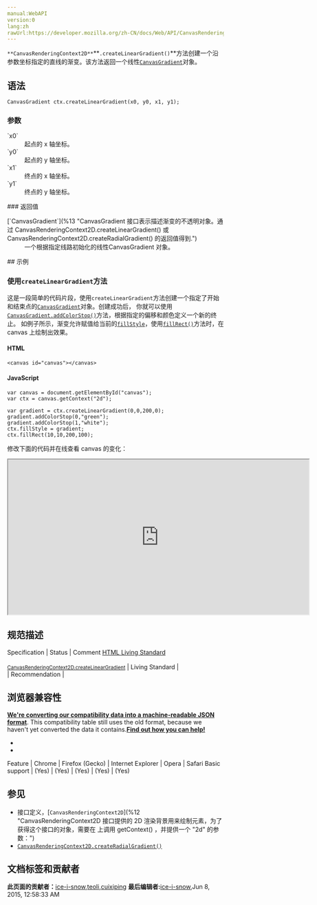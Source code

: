 ```yaml
---
manual:WebAPI
version:0
lang:zh
rawUrl:https://developer.mozilla.org/zh-CN/docs/Web/API/CanvasRenderingContext2D/createLinearGradient
---
```






`**CanvasRenderingContext2D**`**`.createLinearGradient()`**方法创建一个沿参数坐标指定的直线的渐变。该方法返回一个线性[`CanvasGradient`](%13 "CanvasGradient 接口表示描述渐变的不透明对象。通过 CanvasRenderingContext2D.createLinearGradient() 或 CanvasRenderingContext2D.createRadialGradient() 的返回值得到.")对象。


## 语法<a name="语法"></a>

```
CanvasGradient ctx.createLinearGradient(x0, y0, x1, y1);

```

### 参数<a name="参数"></a>
<dl><dt id=''>`x0`</dt><dd>起点的 x 轴坐标。</dd><dt id=''>`y0`</dt><dd>起点的 y 轴坐标。</dd><dt id=''>`x1`</dt><dd>终点的 x 轴坐标。</dd><dt id=''>`y1`</dt><dd>终点的 y 轴坐标。</dd></dl>
### 返回值<a name="返回值"></a>
<dl><dt id=''>[`CanvasGradient`](%13 "CanvasGradient 接口表示描述渐变的不透明对象。通过 CanvasRenderingContext2D.createLinearGradient() 或 CanvasRenderingContext2D.createRadialGradient() 的返回值得到.")</dt><dd>一个根据指定线路初始化的线性CanvasGradient 对象。</dd></dl>
## 示例<a name="示例"></a>

### 使用`createLinearGradient`方法<a name="使用_createLinearGradient_方法"></a>


这是一段简单的代码片段，使用`createLinearGradient`方法创建一个指定了开始和结束点的[`CanvasGradient`](%13 "CanvasGradient 接口表示描述渐变的不透明对象。通过 CanvasRenderingContext2D.createLinearGradient() 或 CanvasRenderingContext2D.createRadialGradient() 的返回值得到.")对象。创建成功后， 你就可以使用[`CanvasGradient.addColorStop()`](%248 "CanvasGradient.addColorStop() 方法添加一个由偏移值和颜色值指定的断点到渐变。如果偏移值不在0到1之间，将抛出INDEX_SIZE_ERR错误，如果颜色值不能被解析为有效的CSS颜色值 <color>，将抛出SYNTAX_ERR错误。")方法，根据指定的偏移和颜色定义一个新的终止。 如例子所示，渐变允许赋值给当前的[`fillStyle`](%234 "CanvasRenderingContext2D.fillStyle 是Canvas 2D API 使用内部方式描述颜色和样式的属性。默认值是 #000 （黑色）。")，使用[`fillRect()`](%10 "CanvasRenderingContext2D.fillRect() 是Canvas 2D API 绘制填充矩形的方法。矩形的起点在 (x, y) 位置，矩形的尺寸是 width 和 height ，fillStyle 属性决定矩形的样式。")方法时，在 canvas 上绘制出效果。


#### HTML<a name="HTML"></a>

```
<canvas id="canvas"></canvas>
```

#### JavaScript<a name="JavaScript"></a>

```
var canvas = document.getElementById("canvas");
var ctx = canvas.getContext("2d");

var gradient = ctx.createLinearGradient(0,0,200,0);
gradient.addColorStop(0,"green");
gradient.addColorStop(1,"white");
ctx.fillStyle = gradient;
ctx.fillRect(10,10,200,100); 

```


修改下面的代码并在线查看 canvas 的变化：



<iframe src='https://mdn.mozillademos.org/zh-CN/docs/Web/API/CanvasRenderingContext2D/createLinearGradient$samples/Playable_code?revision=813551' width='700' height='360'></iframe>



## 规范描述<a name="规范描述"></a>
Specification | Status | Comment 
[HTML Living Standard<br></br><small>CanvasRenderingContext2D.createLinearGradient</small>](%23613 "") | Living Standard |  
 | Recommendation |  


## 浏览器兼容性<a name="浏览器兼容性"></a>


**[We&#39;re converting our compatibility data into a machine-readable JSON format](%3344 "")**. This compatibility table still uses the old format, because we haven&#39;t yet converted the data it contains.**[Find out how you can help!](%3392 "")**


* 
* 
Feature | Chrome | Firefox (Gecko) | Internet Explorer | Opera | Safari 
Basic support | (Yes) | (Yes) | (Yes) | (Yes) | (Yes) 




## 参见<a name="参见"></a>

* 接口定义，[`CanvasRenderingContext2D`](%12 "CanvasRenderingContext2D 接口提供的 2D 渲染背景用来绘制<canvas>元素，为了获得这个接口的对象，需要在 <canvas> 上调用 getContext() ，并提供一个 "2d" 的参数：")
* [`CanvasRenderingContext2D.createRadialGradient()`](%247 "CanvasRenderingContext2D.createRadialGradient() 是 Canvas 2D API 根据参数确定两个圆的坐标，绘制放射性渐变的方法。这个方法返回 CanvasGradient。")



## 文档标签和贡献者
**此页面的贡献者：**[ice-i-snow](%4741 ""),[teoli](%160 ""),[cuixiping](%62 "")
**最后编辑者:**[ice-i-snow](%4741 ""),<time>Jun 8, 2015, 12:58:33 AM</time>


